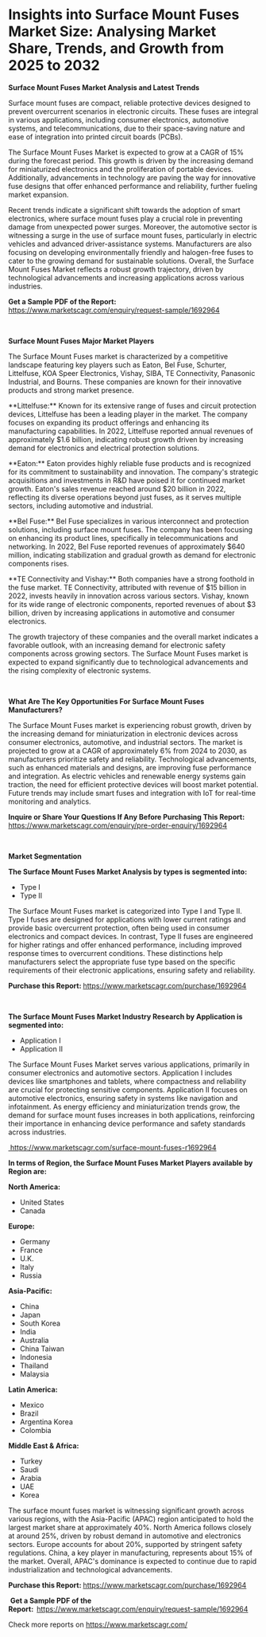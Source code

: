 <p><h1>Insights into Surface Mount Fuses Market Size: Analysing Market Share, Trends, and Growth from 2025 to 2032</h1></p><p><strong>Surface Mount Fuses Market Analysis and Latest Trends</strong></p>
<p><p>Surface mount fuses are compact, reliable protective devices designed to prevent overcurrent scenarios in electronic circuits. These fuses are integral in various applications, including consumer electronics, automotive systems, and telecommunications, due to their space-saving nature and ease of integration into printed circuit boards (PCBs).</p><p>The Surface Mount Fuses Market is expected to grow at a CAGR of 15% during the forecast period. This growth is driven by the increasing demand for miniaturized electronics and the proliferation of portable devices. Additionally, advancements in technology are paving the way for innovative fuse designs that offer enhanced performance and reliability, further fueling market expansion.</p><p>Recent trends indicate a significant shift towards the adoption of smart electronics, where surface mount fuses play a crucial role in preventing damage from unexpected power surges. Moreover, the automotive sector is witnessing a surge in the use of surface mount fuses, particularly in electric vehicles and advanced driver-assistance systems. Manufacturers are also focusing on developing environmentally friendly and halogen-free fuses to cater to the growing demand for sustainable solutions. Overall, the Surface Mount Fuses Market reflects a robust growth trajectory, driven by technological advancements and increasing applications across various industries.</p></p>
<p><strong>Get a Sample PDF of the Report:&nbsp;</strong> <a href="https://www.marketscagr.com/enquiry/request-sample/1692964?utm_campaign=2008&utm_medium=2&utm_source=Github&utm_content=ia&utm_term=08012025&utm_id=surface-mount-fuses">https://www.marketscagr.com/enquiry/request-sample/1692964</a></p>
<p>&nbsp;</p>
<p><strong>Surface Mount Fuses Major Market Players</strong></p>
<p><p>The Surface Mount Fuses market is characterized by a competitive landscape featuring key players such as Eaton, Bel Fuse, Schurter, Littelfuse, KOA Speer Electronics, Vishay, SIBA, TE Connectivity, Panasonic Industrial, and Bourns. These companies are known for their innovative products and strong market presence.</p><p>**Littelfuse:** Known for its extensive range of fuses and circuit protection devices, Littelfuse has been a leading player in the market. The company focuses on expanding its product offerings and enhancing its manufacturing capabilities. In 2022, Littelfuse reported annual revenues of approximately $1.6 billion, indicating robust growth driven by increasing demand for electronics and electrical protection solutions.</p><p>**Eaton:** Eaton provides highly reliable fuse products and is recognized for its commitment to sustainability and innovation. The company's strategic acquisitions and investments in R&D have poised it for continued market growth. Eaton's sales revenue reached around $20 billion in 2022, reflecting its diverse operations beyond just fuses, as it serves multiple sectors, including automotive and industrial.</p><p>**Bel Fuse:** Bel Fuse specializes in various interconnect and protection solutions, including surface mount fuses. The company has been focusing on enhancing its product lines, specifically in telecommunications and networking. In 2022, Bel Fuse reported revenues of approximately $640 million, indicating stabilization and gradual growth as demand for electronic components rises.</p><p>**TE Connectivity and Vishay:** Both companies have a strong foothold in the fuse market. TE Connectivity, attributed with revenue of $15 billion in 2022, invests heavily in innovation across various sectors. Vishay, known for its wide range of electronic components, reported revenues of about $3 billion, driven by increasing applications in automotive and consumer electronics.</p><p>The growth trajectory of these companies and the overall market indicates a favorable outlook, with an increasing demand for electronic safety components across growing sectors. The Surface Mount Fuses market is expected to expand significantly due to technological advancements and the rising complexity of electronic systems.</p></p>
<p>&nbsp;</p>
<p><strong>What Are The Key Opportunities For Surface Mount Fuses Manufacturers?</strong></p>
<p><p>The Surface Mount Fuses market is experiencing robust growth, driven by the increasing demand for miniaturization in electronic devices across consumer electronics, automotive, and industrial sectors. The market is projected to grow at a CAGR of approximately 6% from 2024 to 2030, as manufacturers prioritize safety and reliability. Technological advancements, such as enhanced materials and designs, are improving fuse performance and integration. As electric vehicles and renewable energy systems gain traction, the need for efficient protective devices will boost market potential. Future trends may include smart fuses and integration with IoT for real-time monitoring and analytics.</p></p>
<p><strong>Inquire or Share Your Questions If Any Before Purchasing This Report:</strong> <a href="https://www.marketscagr.com/enquiry/pre-order-enquiry/1692964?utm_campaign=2008&utm_medium=2&utm_source=Github&utm_content=ia&utm_term=08012025&utm_id=surface-mount-fuses">https://www.marketscagr.com/enquiry/pre-order-enquiry/1692964</a></p>
<p>&nbsp;</p>
<p><strong>Market Segmentation</strong></p>
<p><strong>The Surface Mount Fuses Market Analysis by types is segmented into:</strong></p>
<p><ul><li>Type I</li><li>Type II</li></ul></p>
<p><p>The Surface Mount Fuses market is categorized into Type I and Type II. Type I fuses are designed for applications with lower current ratings and provide basic overcurrent protection, often being used in consumer electronics and compact devices. In contrast, Type II fuses are engineered for higher ratings and offer enhanced performance, including improved response times to overcurrent conditions. These distinctions help manufacturers select the appropriate fuse type based on the specific requirements of their electronic applications, ensuring safety and reliability.</p></p>
<p><strong>Purchase this Report:&nbsp;</strong><a href="https://www.marketscagr.com/purchase/1692964?utm_campaign=2008&utm_medium=2&utm_source=Github&utm_content=ia&utm_term=08012025&utm_id=surface-mount-fuses">https://www.marketscagr.com/purchase/1692964</a></p>
<p>&nbsp;</p>
<p><strong>The Surface Mount Fuses Market Industry Research by Application is segmented into:</strong></p>
<p><ul><li>Application I</li><li>Application II</li></ul></p>
<p><p>The Surface Mount Fuses Market serves various applications, primarily in consumer electronics and automotive sectors. Application I includes devices like smartphones and tablets, where compactness and reliability are crucial for protecting sensitive components. Application II focuses on automotive electronics, ensuring safety in systems like navigation and infotainment. As energy efficiency and miniaturization trends grow, the demand for surface mount fuses increases in both applications, reinforcing their importance in enhancing device performance and safety standards across industries.</p></p>
<p><a href="https://www.marketscagr.com/surface-mount-fuses-r1692964?utm_campaign=2008&utm_medium=2&utm_source=Github&utm_content=ia&utm_term=08012025&utm_id=surface-mount-fuses">&nbsp;https://www.marketscagr.com/surface-mount-fuses-r1692964</a></p>
<p><strong>In terms of Region, the Surface Mount Fuses Market Players available by Region are:</strong></p>
<p>
    <p> <strong> North America: </strong>
        <ul>
            <li>United States</li>
            <li>Canada</li>
        </ul>
        </p> 
    <p> <strong> Europe: </strong>
        <ul>
            <li>Germany</li>
            <li>France</li>
            <li>U.K.</li>
            <li>Italy</li>
            <li>Russia</li>
        </ul>
        </p> 
    <p> <strong> Asia-Pacific: </strong>
        <ul>
            <li>China</li>
            <li>Japan</li>
            <li>South Korea</li>
            <li>India</li>
            <li>Australia</li>
            <li>China Taiwan</li>
            <li>Indonesia</li>
            <li>Thailand</li>
            <li>Malaysia</li>
        </ul>
        </p> 
    <p> <strong> Latin America: </strong>
        <ul>
            <li>Mexico</li>
            <li>Brazil</li>
            <li>Argentina Korea</li>
            <li>Colombia</li>
        </ul>
        </p> 
    <p> <strong> Middle East & Africa: </strong>
        <ul>
            <li>Turkey</li>
            <li>Saudi</li>
            <li>Arabia</li>
            <li>UAE</li>
            <li>Korea</li>
        </ul>
    </p>
    </p>
<p><p>The surface mount fuses market is witnessing significant growth across various regions, with the Asia-Pacific (APAC) region anticipated to hold the largest market share at approximately 40%. North America follows closely at around 25%, driven by robust demand in automotive and electronics sectors. Europe accounts for about 20%, supported by stringent safety regulations. China, a key player in manufacturing, represents about 15% of the market. Overall, APAC's dominance is expected to continue due to rapid industrialization and technological advancements.</p></p>
<p><strong>Purchase this Report: </strong><a href="https://www.marketscagr.com/purchase/1692964?utm_campaign=2008&utm_medium=2&utm_source=Github&utm_content=ia&utm_term=08012025&utm_id=surface-mount-fuses">https://www.marketscagr.com/purchase/1692964</a></p>
<p>&nbsp;<strong>Get a Sample PDF of the Report:&nbsp;&nbsp;</strong><a href="https://www.marketscagr.com/enquiry/request-sample/1692964?utm_campaign=2008&utm_medium=2&utm_source=Github&utm_content=ia&utm_term=08012025&utm_id=surface-mount-fuses">https://www.marketscagr.com/enquiry/request-sample/1692964</a></p>
<p><strong></strong></p>
<p>Check more reports on <a href="https://www.marketscagr.com/?utm_campaign=2008&utm_medium=2&utm_source=Github&utm_content=ia&utm_term=08012025&utm_id=surface-mount-fuses">https://www.marketscagr.com/</a></p>